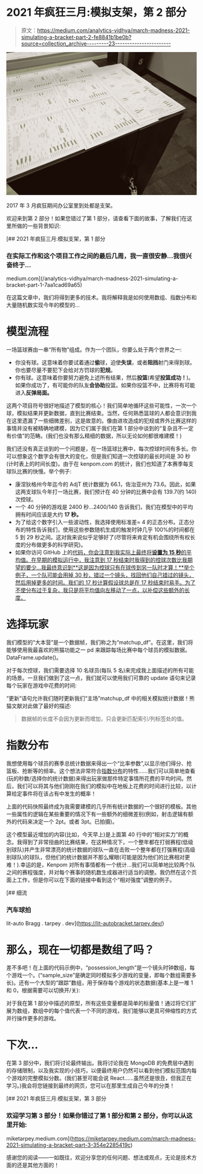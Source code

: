 # 2021 年疯狂三月:模拟支架，第 2 部分

> 原文：<https://medium.com/analytics-vidhya/march-madness-2021-simulating-a-bracket-part-2-fe8841b1be0b?source=collection_archive---------23----------------------->

![](img/c7390c816b63ec3e6f41ee6702411e0c.png)

2017 年 3 月疯狂期间办公室里到处都是支架。

欢迎来到第 2 部分！如果您错过了第 1 部分，请查看下面的故事，了解我们在这里所做的一些背景知识:

[](/analytics-vidhya/march-madness-2021-simulating-a-bracket-part-1-7aa1cad69a65) [## 2021 年疯狂三月:模拟支架，第 1 部分

### 在实际工作和这个项目工作之间的最后几周，我一直很安静…我很兴奋终于…

medium.com](/analytics-vidhya/march-madness-2021-simulating-a-bracket-part-1-7aa1cad69a65) 

在这篇文章中，我们将得到更多的技术。我将解释我是如何使用数组、指数分布和大量随机数实现今年的模型的…

# 模型流程

一场篮球赛由一串“所有物”组成。作为一个团队，你要么处于两个世界之一:

*   你没有球。这意味着你要试着通过**偷**球，迫使**失误**，或者**阻挡**射门来得到球。你也要尽量不要犯下会给对方罚球的**犯规**。
*   你有球。这意味着你要努力避免上述所有结果，然后**投篮**(希望**投篮成功！**)。如果你成功了，有可能你的队友**会协助**投篮。如果你投篮不中，比赛将有可能进入**反弹局面。**

这两个项目符号很好地描述了模型的核心！我们简单地循环这些可能性，一次一个球，模拟结果并更新数据，直到比赛结束。当然，任何熟悉篮球的人都会意识到我在这里遗漏了一些细微差别，这是故意的。像由进攻造成的犯规或界外比赛这样的事情并没有被精确地建模，因为它们属于我们在第 1 部分中谈到的“复杂且不一定有价值”的范畴。(我们也没有那么精细的数据，所以无论如何都很难建模！)

我们还没有真正谈到的一个问题是，在一场篮球比赛中，每次控球时间有多长。你可以想象这个数字会有很大的变化，但是我们知道一次控球的最长时间是 30 秒(计时表上的时间长度)。由于在 kenpom.com 的统计，我们也知道了本赛季每支球队比赛的快慢。举个例子:

*   康涅狄格州今年迄今的 AdjT 统计数据为 66.1，佐治亚州为 73.6。因此，如果这两支球队今年打一场比赛，我们预计在 40 分钟的比赛中会有 139.7(约 140)次控球。
*   一个 40 分钟的游戏是 2400 秒…2400/140 告诉我们，我们在模型中的平均拥有时间应该是大约 **17 秒。**
*   为了给这个数字引入一些波动性，我选择使用标准差= 4 的正态分布。正态分布的特性告诉我们，使用这些参数随机生成的触发时钟几乎 100%的时间都在 5 到 29 秒之间。这对我来说似乎足够好了(尽管将来肯定有机会围绕所有权长度的分布做更多的科学研究)。
*   如果你访问 GitHub 上的[代码，你会注意到我实际上最终将**设置为 15 秒**的平均值。在早期的模拟运行中，我注意到 17 秒结束时我得到的控球次数比我期望的要少…我最终意识到**这是因为控球只有在球传到另一队时才算！**举个例子，一个队可能会用掉 30 秒，错过一个镜头，找回他们自己错过的镜头，然后用掉更多的时间。我们的 17 秒计算假设球总是在 17 秒结束时易手。为了不使分布过于复杂，我只是将平均值向左移动了一点，以补偿这些额外的长度。](https://github.com/AnnuityDew/api-tarpeydev/blob/master/src/api/autobracket.py)

# 选择玩家

我们模型的“大本营”是一个数据帧，我们称之为“matchup_df”。在这里，我们将能够使用我最喜欢的熊猫功能之一 pd 来跟踪每场比赛中每个球员的模拟数据。DataFrame.update()。

对于每次控球，我们需要选择 10 名球员(每队 5 名)来完成我上面描述的所有可能的场景。一旦我们做到了这一点，我们就可以使用我们可靠的 update 语句来记录每个玩家在游戏中花费的时间:

“更新”语句允许我们随时更新我们“主场”matchup_df 中的相关模拟统计数据！熊猫文献对此做了最好的描述:

> 数据帧的长度不会因为更新而增加，只会更新匹配索引/列标签处的值。

# 指数分布

我想使用每个球员的赛季总统计数据来得出一个“比率参数”,以显示他们得分、抢篮板、抢断等的频率。这个想法非常符合[指数分布](https://online.stat.psu.edu/stat414/lesson/15/15.1)的特性……我们可以简单地查看(玩的秒数/选择你的统计数据)来得出玩家做那件特定事情所花费的平均时间。然后，我们可以将其与他们刚刚在我们的模拟中在地板上花费的时间进行比较，以计算给定事件将在该占有中发生的概率！

上面的代码快照最终成为我需要建模的几乎所有统计数据的一个很好的模板。其他一些属性的逻辑在某些重要的情况下有一些额外的细微差别(例如，射击逻辑有额外的代码来决定一个 2pt。或者 3pt。已拍摄)。

这个模型最近增加的内容(比如，今天早上)是上面第 40 行中的“相对实力”的概念。我得到了非常扭曲的比赛结果，在这种情况下，一个整年都在打弱赛程(低级别球队)并产生非常漂亮的统计数据的球队一直在击败一个整年都在打强赛程(高级别球队)的球队，但他们的统计数据并不那么耀眼(可能是因为他们的比赛相对更难！).幸运的是，Kenpom 对所有事情都有一个统计…我们可以简单地比较两个队之间的赛程强度，并对每个赛事的随机数生成器进行适当的调整。我仍然在这个页面上工作，但是你可以在下面的链接中看到这个“相对强度”调整的例子。

 [## 细流

### 汽车球拍

lit-auto Bragg . tarpey . dev](https://lit-autobracket.tarpey.dev/) 

# 那么，现在一切都是数组了吗？

差不多吧！在上面的代码示例中，“possession_length”是一个镜头时钟数组，每个游戏一个。(“sample_size”是确定同时模拟多少游戏的变量，即每个数组需要多长)。还有一个大型的“跟踪”数组，用于保存每个游戏的状态数据(基本上是一堆 1 和 0，根据需要可以切换开/关):

对于我在第 1 部分中描述的原型，所有这些变量都是简单的标量值！通过将它们扩展为数组，数组中的每个值代表一个不同的游戏，我们能够以更具可伸缩性的方式并行操作更多的游戏。

# 下次…

在第 3 部分中，我们将讨论最终输出。我将讨论我在 MongoDB 的免费层中遇到的存储限制，以及我实现的小技巧，以便最终用户仍然可以看到他们模拟范围内每个游戏的完整模拟分数。(我们甚至可能会说 React……虽然还是很丑，但我正在学习。)我会将您链接到最终的网页，您可以在那里生成自己今年的分类！

[](https://miketarpey.medium.com/march-madness-2021-simulating-a-bracket-part-3-354e2285419c) [## 2021 年疯狂三月:模拟支架，第 3 部分

### 欢迎学习第 3 部分！如果你错过了第 1 部分和第 2 部分，你可以从这里开始:

miketarpey.medium.com](https://miketarpey.medium.com/march-madness-2021-simulating-a-bracket-part-3-354e2285419c) 

感谢您的阅读——一如既往，欢迎分享您的任何问题、想法或观点，无论是技术方面的还是其他方面的！